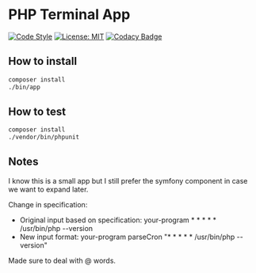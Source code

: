 # PHP Terminal App

[![Code Style](https://github.styleci.io/repos/557697023/shield?style=flat&branch=master)](https://github.styleci.io/repos/557697023)
[![License: MIT](https://img.shields.io/badge/License-MIT-yellow.svg)](https://opensource.org/licenses/MIT)
[![Codacy Badge](https://app.codacy.com/project/badge/Grade/83b45b1fc606435ab44e5d5e757b6af6)](https://www.codacy.com/gh/ElliottLandsborough/php-terminal-app/dashboard?utm_source=github.com&amp;utm_medium=referral&amp;utm_content=ElliottLandsborough/php-terminal-app&amp;utm_campaign=Badge_Grade)

## How to install

```bash
composer install
./bin/app
```

## How to test
```bash
composer install
./vendor/bin/phpunit
```

## Notes

I know this is a small app but I still prefer the symfony component in case we want to expand later.

Change in specification:
- Original input based on specification: your-program * * * * * /usr/bin/php --version
- New input format: your-program parseCron "* * * * * /usr/bin/php --version"

Made sure to deal with @ words.